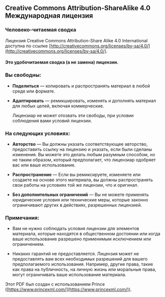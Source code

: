 ## Creative Commons Attribution-ShareAlike 4.0 Международная лицензия

### Человеко-читаемая сводка

Лицензия Creative Commons Attribution-Share Alike 4.0 International доступна по ссылке
[http://creativecommons.org/licenses/by-sa/4.0/](http://creativecommons.org/licenses/by-sa/4.0/).

#### Это удобочитаемая сводка (а не замена) лицензии.

### Вы свободны:

- **Поделиться** — копировать и распространять материал в любой среде или формате.

- **Адаптировать** — ремикшировать, изменять и дополнять материал для любых целей, включая коммерческие.

   Лицензиар не может отозвать эти свободы, при условии соблюдения вами условий лицензии.

### На следующих условиях:

- **Авторство** — Вы должны указать соответствующее авторство, предоставить ссылку на лицензию и указать, если были сделаны изменения. Вы можете это делать любым разумным способом, но не таким образом, который предполагает, что лицензиар одобряет вас или ваше использование.

- **Распространение** — Если вы ремиксируете, изменяете или создаете на основе этого материала, вы должны распространять свои работы на условиях той же лицензии, что и оригинал.

- **Без дополнительных ограничений** — Вы не можете применять юридические условия или технические меры, которые законно ограничивают других в действиях, разрешенных лицензией.

### Примечания:

- Вам не нужно соблюдать условия лицензии для элементов материала, которые находятся в общественном достоянии или когда ваше использование разрешено применимым исключением или ограничением.

- Никаких гарантий не предоставляется. Лицензия может не предоставлять вам всех необходимых разрешений для вашего предполагаемого использования. Например, другие права, такие как права на публичность, на личную жизнь или моральные права, могут ограничивать ваше использование материала.

Этот PDF был создан с использованием Prince ([https://www.princexml.com/](https://www.princexml.com/)).
